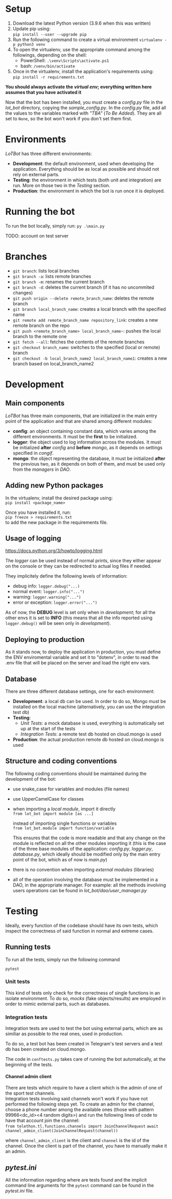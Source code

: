 # Setup
1. Download the latest Python version (3.9.6 when this was written)
2. Update pip using:  
    `pip install --user --upgrade pip`
3. Run the following command to create a virtual environment
    `virtualenv -p python3 venv`
4. To open the virtualenv, use the appropriate command among the followings, depending on the shell:  
    - PowerShell: `.\venv\Scripts\activate.ps1`
    - bash: `/venv/bin/activate`
5. Once in the virtualenv, install the application's requirements using:  
    `pip install -r requirements.txt`

**You should always activate the _virtual env_; everything written here assumes that you have activated it**

Now that the bot has been installed, you must create a _config.py_ file in the *lot_bot* directory, copying the *sample_config.py*.
In the _config.py_ file, add all the values to the variables marked with _"TBA"_ (_To Be Added_). They are all set to `None`, so the bot won't work if you don't set them first.

# Environments
_LoTBot_ has three different environments:
- **Development**: the default environment, used when developing the application. Everything should be as local as possible and should not rely on external parts.
- **Testing**: the environment in which tests (both unit and integration) are run. More on those two in the _Testing_ section.
- **Production**: the environment in which the bot is run once it is deployed.

# Running the bot
To run the bot locally, simply run:
    `py .\main.py`

TODO: account on test server

# Branches
- `git branch`: lists local branches
- `git branch -a`: lists remote branches
- `git branch -m`: renames the current branch
- `git branch -d`: deletes the current branch (if it has no uncommited changes)
- `git push origin --delete remote_branch_name`: deletes the remote branch
- `git branch local_branch_name`: creates a local branch with the specified name
- `git remote add remote_branch_name repository_link`: creates a new remote branch on the repo
- `git push <remote_branch_name> local_branch_name~`: pushes the local branch to the remote one
- `git fetch --all`: fetches the contents of the remote branches
- `git checkout branch_name`: switches to the specified (local or remote) branch
- `git checkout -b local_branch_name2 local_branch_name1`: creates a new branch based on local_branch_name2


# Development
## Main components
_LoTBot_ has three main components, that are initialized in the main entry point 
of the application and that are shared among different modules:

- **config**: an object containing constant data, which varies among the different environments. It must be the **first** to be initialized.
- **logger**: the object used to log information across the modules. It must be initialized **after** _config_ and **before** _mongo_, as it depends on settings specified in _congif_.
- **mongo**: the object representing the database, it must be initialized **after** the previous two, as it depends on both of them, and must be used only from the _managers_ in _DAO_.
## Adding new Python packages
In the virtualenv, install the desired package using:  
    `pip install <package_name>`

Once you have installed it, run:  
    `pip freeze > requirements.txt`  
to add the new package in the requirements file.

## Usage of logging
https://docs.python.org/3/howto/logging.html

The _logger_ can be used instead of normal prints, since they either appear on the console or they can 
be redirected to actual log files if needed.

They implicitely 
define the following levels of information:

- debug info: `logger.debug("...)`  
- normal event: `logger.info("...")`  
- warning: `logger.warning("...")`  
- error or exception: `logger.error("...")`

As of now, the __DEBUG__ level is set only when in _development_; for all the other envs
it is set to __INFO__ (this means that all the info reported using `logger.debug()` will be seen only in _development_).

## Deploying to production
As it stands now, to deploy the application in production, 
you must define the ENV enviromental variable and set it to "dotenv",
in order to read the .env file that will be placed on the server and 
load the right env vars.

## Database
There are three different database settings, one for each environment:

- __Development__: a local db can be used. In order to do so, 
    Mongo must be installed on the local machine (alternatively, you can use 
    the integration test db)
- __Testing__: 
    - _Unit Tests_: a mock database is used, everything is automatically set up
        at the start of the tests
    - _Integration Tests_: a remote test db hosted on cloud.mongo is used
- __Production__: the actual production remote db hosted on cloud.mongo is used

## Structure and coding conventions
The following coding conventions should be maintained during the development of the bot:

- use snake_case for variables and modules (file names)
- use UpperCamelCase for classes
- when importing a _local module_, import it directly  
    `from lot_bot import module [as ...]`

    instead of importing single functions or variables    
    `from lot_bot.module import function/variable`

    This ensures that the code is more readable and that any change on the module is 
    reflected on all the other modules importing it (this is the case of the three base 
    modules of the application: _config.py_, _logger.py_, _database.py_, which ideally
    should be modified only by the main entry point of the bot, which as of now is _main.py_)
- there is no convention when importing _external modules_ (libraries)
- all of the operation involving the database must be implemented in a DAO, in the appropriate manager. 
    For example: all the methods involving users operations can be found in *lot_bot/dao/user_manager.py*

# Testing
Ideally, every function of the codebase should have its own tests, which inspect the correctness of said function in normal and extreme cases.
## Running tests
To run all the tests, simply run the following command

`pytest`

### Unit tests
This kind of tests only check for the correctness of 
single functions in an isolate environment. To do so, 
_mocks_ (fake objects/results) are employed in order to mimic
external parts, such as databases.

### Integration tests
Integration tests are used to test the bot using external parts, which are as similiar as possible to the real ones, used in production. 

To do so, a test bot has been created in Telegram's test servers and a test db has been created on cloud.mongo. 

The code in `conftests.py` takes care of running the bot automatically, at the beginning of the tests.

#### Channel admin client
There are tests which require to have a client which is the admin of one of the sport test channels.  
Integration tests involving said channels won't work if you have not performed the following steps yet.
To create an admin for the channel, choose a phone number among the
available ones (those with pattern 99966<dc_id><4 random digits>) and run the following lines of code to have that
account join the channel:  
    `from telethon.tl.functions.channels import JoinChannelRequest`
    `await channel_admin_client(JoinChannelRequest(channel))`

where `channel_admin_client` is the client and `channel` is the id of the channel.
Once the client is part of the channel, you have to manually make it an admin.  

## _pytest.ini_
All the information regarding where are tests found and the implicit command line arguments for the `pytest` command can be found in the _pytest.ini_ file.

